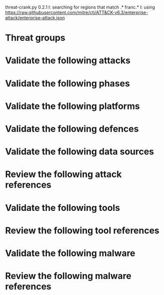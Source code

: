 threat-crank.py 0.2.1
I: searching for regions that match .* franc.*
I: using https://raw.githubusercontent.com/mitre/cti/ATT&CK-v6.3/enterprise-attack/enterprise-attack.json
# Threat groups


# Validate the following attacks


# Validate the following phases


# Validate the following platforms


# Validate the following defences


# Validate the following data sources


# Review the following attack references


# Validate the following tools


# Review the following tool references


# Validate the following malware


# Review the following malware references


